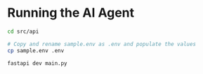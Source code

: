 # Running the AI Agent

```bash
cd src/api

# Copy and rename sample.env as .env and populate the values
cp sample.env .env

fastapi dev main.py
```
